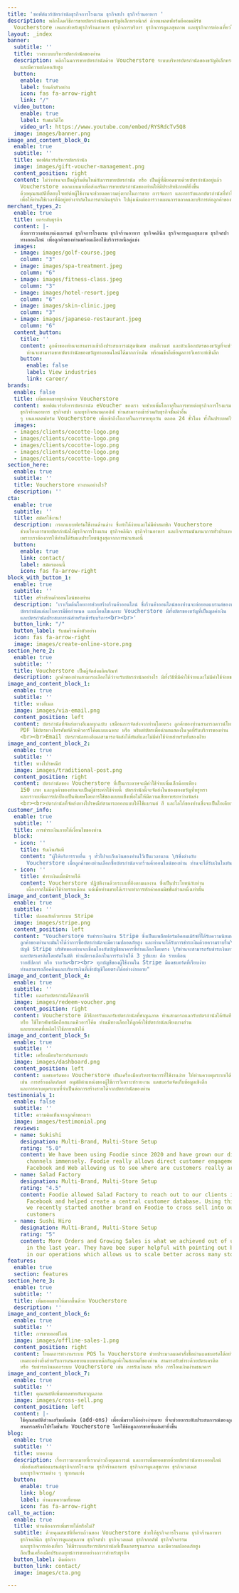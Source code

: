 ```yaml
---
title: 'ซอฟต์แวร์บัตรกำนัลธุรกิจการโรงแรม ธุรกิจสปา ธุรกิจร้านอาหาร '
description: พลิกโฉมวิธีการขายบัตรกำนัลของขวัญอิเล็กทรอนิกส์ ด้วยแพลตฟอร์มอีคอมเมิร์ซ
  Voucherstore เหมาะสำหรับธุรกิจร้านอาหาร ธุรกิจการบริการ ธุรกิจการดูแลสุขภาพ และธุรกิจการท่องเที่ยวในประเทศไทย
layout: _index
banner:
  subtitle: ''
  title: วางระบบบริหารบัตรกำนัลของท่าน
  description: พลิกโฉมการขายบัตรกำนัลด้วย Voucherstore ระบบบริหารบัตรกำนัลของขวัญอิเล็กทรอนิกส์มาตรฐานสากล
    และมีความปลอดภัยสูง
  button:
    enable: true
    label: ร้านค้าตัวอย่าง
    icon: fas fa-arrow-right
    link: "/"
  video_button:
    enable: true
    label: รับชมวิดีโอ
    video_url: https://www.youtube.com/embed/RYSRdcTv5Q8
  image: images/banner.png
image_and_content_block_0:
  enable: true
  subtitle: ''
  title: ซอฟต์แวร์บริหารบัตรกำนัล
  image: images/gift-voucher-management.png
  content_position: right
  content: ไม่ว่าท่านจะเป็นผู้เริ่มต้นใหม่กับการขายบัตรกำนัล หรือ เป็นผู้ที่มียอดขายด้วยบัตรกำนัลอยู่แล้ว
    Voucherstore ออกแบบมาเพื่อส่งเสริมการขายบัตรกำนัลของท่านให้มีประสิทธิภาพดียิ่งขึ้น
    ด้วยคุณสมบัติที่ตอบโจทย์ต่อผู้ใช้งานจะช่วยลดความยุ่งยากในการขาย การจัดการ และการรับแลกบัตรกำนัลที่ทำได้อย่างรวดเร็ว
    เพื่อให้ท่านใช้เวลาที่มีอยู่อย่างจำกัดในการดำเนินธุรกิจ ไปมุ่งเน้นต่อการวางแผนการตลาดและบริการต่อลูกค้าของท่านได้อย่างเต็มที่
merchant_types_2:
  enable: true
  title: ยกระดับธุรกิจ
  content: |-
    ด้วยการวางตำแหน่งแบรนด์ ธุรกิจการโรงแรม ธุรกิจร้านอาหาร ธุรกิจคลินิก ธุรกิจการดูแลสุขภาพ ธุรกิจสปา ธุรกิจกอล์ฟ และธุรกิจนันทนาการ
    ทางออนไลน์ เพื่อลูกค้าของท่านพร้อมเลือกใช้บริการเหนือคู่แข่ง
  images:
  - image: images/golf-course.jpeg
    column: "3"
  - image: images/spa-treatment.jpeg
    column: "6"
  - image: images/fitness-class.jpeg
    column: "3"
  - image: images/hotel-resort.jpeg
    column: "6"
  - image: images/skin-clinic.jpeg
    column: "3"
  - image: images/japanese-restaurant.jpeg
    column: "6"
  content_button:
    title: ''
    content: ลูกค้าของท่านจะสามารถเข้าถึงประสบการณ์สุดพิเศษ งานอีเวนท์ และตัวเลือกบัตรของขวัญที่จะช่วยให้แบรนด์ของท่านก้าวสู่แถวหน้าในอุตสาหกรรม
      ท่านจะสามารถขายบัตรกำนัลของขวัญทางออนไลน์ได้มากกว่าเดิม พร้อมเข้าถึงข้อมูลการวิเคราะห์เชิงลึก
    button:
      enable: false
      label: View industries
      link: career/
brands:
  enable: false
  title: เพิ่มยอดขายธุรกิจด้วย Voucherstore
  content: ซอฟต์แวร์บริหารบัตรกำนัล eVoucher ของเรา จะช่วยเพิ่มโอกาสในการขายต่อธุรกิจการโรงแรม
    ธุรกิจร้านอาหาร ธุรกิจสปา และธุรกิจสนามกอล์ฟ ท่านสามารถเข้าร่วมกับธุรกิจชั้นนำอื่น
    ๆ บนแพลตฟอร์ม Voucherstore เพื่อเข้าถึงโอกาสในการขายทุกวัน ตลอด 24 ชั่วโมง ทั้งในประเทศไทยและขยายไปทั่วโลก
  images:
  - images/clients/cocotte-logo.png
  - images/clients/cocotte-logo.png
  - images/clients/cocotte-logo.png
  - images/clients/cocotte-logo.png
  - images/clients/cocotte-logo.png
section_here:
  enable: true
  subtitle: ''
  title: Voucherstore ทำงานอย่างไร?
  description: ''
cta:
  enable: true
  subtitle: ''
  title: สมัครใช้งาน!
  description: กรอกแบบฟอร์มใช้งานด้านล่าง ซึ่งทำได้ง่ายและไม่มีค่าสมาชิก Voucherstore
    ช่วยเรื่องการขายบัตรกำนัลให้ธุรกิจการโรงแรม ธุรกิจคลินิก ธุรกิจร้านอาหาร และกิจกรรมนันทนาการทั่วประเทศไทย
    เพราะเราต้องการให้ท่านได้รับผลประโยชน์สูงสุดจากการนำเสนอนี้
  button:
    enable: true
    link: contact/
    label: สมัครตอนนี้
    icon: fas fa-arrow-right
block_with_button_1:
  enable: true
  subtitle: ''
  title: สร้างร้านค้าออนไลน์ของท่าน
  description: 'เราเริ่มต้นโดยการช่วยสร้างร้านค้าออนไลน์ ซึ่งร้านค้าออนไลน์ของท่านจะต่อยอดแบรนด์ของท่านที่มาพร้อมโลโก้และคอนเทนท์ของท่าน     <br><br> เมื่อท่านพอใจกับรูปแบบร้านแล้วจึงสามารถเพิ่มผลิตภัณฑ์ซึ่งก็ คือ “บัตรกำนัลของท่าน”
    บัตรกำนัลแต่ละใบควรมีข้อกำหนด และเงื่อนไขเฉพาะ Voucherstore มีทั้งบัตรของขวัญที่เป็นมูลค่าเงิน
    และบัตรกำนัลประสบการณ์สำหรับเข้ารับบริการ<br><br>'
  button_link: "/"
  button_label: รับชมร้านค้าตัวอย่าง
  icon: fas fa-arrow-right
  image: images/create-online-store.png
section_here_2:
  enable: true
  subtitle: ''
  title: Voucherstore เป็นผู้จัดส่งผลิตภัณฑ์
  description: ลูกค้าของท่านสามารถเลือกได้ว่าจะรับบัตรกำนัลอย่างไร มีทั้งวิธีที่มีค่าใช้จ่ายและไม่มีค่าใช้จ่ายของการจัดส่ง
image_and_content_block_1:
  enable: true
  subtitle: ''
  title: ทางอีเมล
  image: images/via-email.png
  content_position: left
  content: บัตรกำนัลที่จัดส่งทางอีเมลทุกฉบับ เสมือนการจัดส่งจากท่านโดยตรง ลูกค้าของท่านสามารถดาวน์โหลดไฟล์
    PDF ใช้บัตรทางโทรศัพท์ด้วยคิวอาร์โค้ดแบบเฉพาะ หรือ พรินท์บัตรเพื่อนำมาแสดงในจุดที่รับบริการของท่าน
    <br><br>Email บัตรกำนัลทางอีเมลสามารถจัดส่งได้ทันทีและไม่มีค่าใช้จ่ายสำหรับทั้งสองฝ่าย
image_and_content_block_2:
  enable: true
  subtitle: ''
  title: ทางไปรษณีย์
  image: images/traditional-post.png
  content_position: right
  content: บัตรกำนัลของ Voucherstore ที่เป็นกระดาษจะมีค่าใช้จ่ายเพิ่มเล็กน้อยเพียง
    150 บาท และลูกค้าของท่านจะเป็นผู้ชำระค่าใช้จ่ายนี้ บัตรกำนัลนี้จะจัดส่งในซองของขวัญที่หรูหรา
    และเราจะเพิ่มการปกป้องเป็นพิเศษโดยการใช้ซองแบบแข็งเพื่อไม่ให้มีความเสียหายระหว่างจัดส่ง
    <br><br>บัตรกำนัลที่จัดส่งทางไปรษณีย์สามารถออกแบบให้ใช้แบรนด์ สี และโลโก้ของท่านซึ่งจะเป็นไอเดียการออกแบบของกำนัลที่ดีเยี่ยม
customer_info:
  enable: true
  subtitle: ''
  title: การชำระเงินภายใต้เงื่อนไขของท่าน
  block:
  - icon: ''
    title: รับเงินทันที
    content: "ผู้ให้บริการรายอื่น ๆ ทั่วไปจะเก็บเงินของท่านไว้เป็นเวลานาน \nซึ่งต่างกับ
      Voucherstore เมื่อลูกค้าของท่านเลือกซื้อบัตรกำนัลจากร้านค้าออนไลน์ของท่าน ท่านจะได้รับเงินในทันทีเมื่อการสั่งซื้อเสร็จสิ้น"
  - icon: ''
    title: ชำระเงินเมื่อมีรายได้
    content: Voucherstore ปฏิบัติงานด้วยระบบที่อิงตามผลงาน ซึ่งเป็นประโยชน์กับท่าน
      เนื่องจากไม่มีค่าใช้จ่ายรายเดือน แต่เมื่อท่านขายได้เราจะทำการหักค่าคอมมิชชั่นส่วนหนึ่งเท่านั้น
image_and_content_block_3:
  enable: true
  subtitle: ''
  title: ปลอดภัยด้วยระบบ Stripe
  image: images/stripe.png
  content_position: left
  content: "Voucherstore รับชำระเงินผ่าน Stripe ซึ่งเป็นแพล็ตฟอร์มอีคอมเมิร์ซที่ได้รับความนิยมทั่วโลก
    ลูกค้าของท่านจะมั่นใจได้ว่าการซื้อบัตรกำนัลจะมีความปลอดภัยสูง และท่านจะได้รับการชำระเงินด้วยความราบรื่น\L<br><br>
    บัญชี Stripe บริษัทของท่านจะเชื่อมโยงกับบัญชีธนาคารที่ท่านเลือกโดยตรง \nท่านจะสามารถรับชำระเงินทางคิวอาร์
    และบัตรเครดิตโดยอัตโนมัติ ท่านมีทางเลือกในการรับเงินได้ 3 รูปแบบ คือ รายเดือน
    รายสัปดาห์ หรือ รายวัน<br><br> ทุกบัญชีของผู้ใช้งานใน Stripe มีแดชบอร์ดที่เรียบง่าย
    ท่านสามารถล็อคอินและบริหารเงินที่เข้าบัญชีโดยตรงได้อย่างง่ายดาย"
image_and_content_block_4:
  enable: true
  subtitle: ''
  title: แลกรับบัตรกำนัลได้หลายวิธี
  image: images/redeem-voucher.png
  content_position: right
  content: Voucherstore มีวิธีการรับแลกรับบัตรกำนัลที่ชาญฉลาด ท่านสามารถแลกรับบัตรกำนัลได้ทันทีทางแดชบอร์ด
    หรือ ใช้โทรศัพท์มือถือสแกนคิวอาร์โค้ด ท่านมีทางเลือกให้ลูกค้าใช้บัตรกำนัลเพียงบางส่วน
    และยกยอดที่เหลือไว้ใช้ภายหลังได้
image_and_content_block_5:
  enable: true
  subtitle: ''
  title: เครื่องมือบริหารอันทรงพลัง
  image: images/dashboard.png
  content_position: left
  content: แดชบอร์ดของ Voucherstore เป็นเครื่องมือบริหารจัดการที่ใช้งานง่าย ให้ท่านควบคุมระบบได้อย่างสมบูรณ์
    เช่น การสร้างผลิตภัณฑ์ อนุมัติตำแหน่งของผู้ใช้การวิเคราะห์รายงาน แดชบอร์ดจัดเก็บข้อมูลเชิงลึก
    และการควบคุมระบบที่จำเป็นต่อการสร้างรายได้จากบัตรกำนัลของท่าน
testimonials_1:
  enable: false
  subtitle: ''
  title: ความคิดเห็นจากลูกค้าของเรา
  image: images/testimonial.png
  reviews:
  - name: Sukishi
    designation: Multi-Brand, Multi-Store Setup
    rating: "5.0"
    content: We have been using Foodie since 2020 and have grown our direct delivery
      channels immensely. Foodie really allows direct customer engagement across LINE,
      Facebook and Web allowing us to see where are customers really are.
  - name: Salad Factory
    designation: Multi-Brand, Multi-Store Setup
    rating: "4.5"
    content: Foodie allowed Salad Factory to reach out to our clients in LINE and
      Facebook and helped create a central customer database. Using this advantage,
      we recently started another brand on Foodie to cross sell into our existing
      customers
  - name: Sushi Hiro
    designation: Multi-Brand, Multi-Store Setup
    rating: "5"
    content: More Orders and Growing Sales is what we achieved out of using Foodie
      in the last year. They have bee super helpful with pointing out bottlenecks
      in our operations which allows us to scale better across many stores.
features:
  enable: true
  section: features
section_here_3:
  enable: true
  subtitle: ''
  title: เพิ่มยอดขายให้มากขึ้นด้วย Voucherstore
  description: ''
image_and_content_block_6:
  enable: true
  subtitle: ''
  title: การขายออฟไลน์
  image: images/offline-sales-1.png
  content_position: right
  content: โหมดการทำงานระบบ POS ใน Voucherstore ช่วยประมวลผลคำสั่งซื้อผ่านแดชบอร์ดได้อย่างรวดเร็ว
    เหมาะอย่างยิ่งสำหรับการเสนอขายแบบพบหน้ากับลูกค้าในสถานที่ของท่าน สามารถรับชำระด้วยบัตรเครดิต
    หรือ รับชำระเงินนอกระบบ Voucherstore เช่น การรับเงินสด หรือ การโอนเงินผ่านธนาคาร
image_and_content_block_7:
  enable: true
  subtitle: ''
  title: คุณสมบัติเพิ่มยอดขายอันชาญฉลาด
  image: images/cross-sell.png
  content_position: left
  content: |-
    ใช้คุณสมบัติส่วนเสริมเพิ่มเติม (add-ons) เพื่อเพิ่มรายได้อย่างง่ายดาย ที่จะช่วยยกระดับประสบการณ์ของลูกค้า เมื่อท่านเสนอขายบัตรกำนัลทางออนไลน์ และจะช่วยสื่อสารให้แบรนด์ของท่านเป็นที่รู้จักไปทั่วประเทศ ทีมงานการตลาดของท่าน
    สามารถสร้างโปรโมชั่นกับ Voucherstore โดยใช้ข้อมูลการขายที่แม่นยำยิ่งขึ้น
blog:
  enable: true
  subtitle: ''
  title: บทความ
  description: เรื่องราวมากมายที่เรากล่าวถึงอุดมการณ์ และการเพิ่มยอดขายด้วยบัตรกำนัลทางออนไลน์
    เพื่อส่งเสริมต่อแบรนด์ธุรกิจการโรงแรม ธุรกิจร้านอาหาร ธุรกิจการดูแลสุขภาพ ธุรกิจเวลเนส
    และธุรกิจกรรมต่าง ๆ ทุกหนแห่ง
  button:
    enable: true
    link: blog/
    label: อ่านบทความทั้งหมด
    icon: fas fa-arrow-right
call_to_action:
  enable: true
  title: ท่านต้องการเพิ่มรายได้หรือไม่?
  subtitle: ด้วยคุณสมบัติที่ครบถ้วนของ Voucherstore ช่วยให้ธุรกิจการโรงแรม ธุรกิจร้านอาหาร
    ธุรกิจคลินิก ธุรกิจการดูแลสุขภาพ ธุรกิจสปา ธุรกิจเวลเนส ธุรกิจกอล์ฟ ธุรกิจกิจกรรม
    และธุรกิจการท่องเที่ยว ให้มีระบบบริหารบัตรกำนัลที่เป็นมาตรฐานสากล และมีความปลอดภัยสูง
    ถือเป็นเครื่องมือปรับกลยุทธ์การขายอย่างถาวรสำหรับธุรกิจ
  button_label: ติดต่อเรา
  button_link: contact/
  image: images/cta.png

---
```

